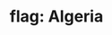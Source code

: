 ---
layout: smileys&emotion
title: "flag: Algeria"
emoji: flag_algeria
permalink: 🇩🇿.html
image: assets/img/3moji/flag_algeria.png
---